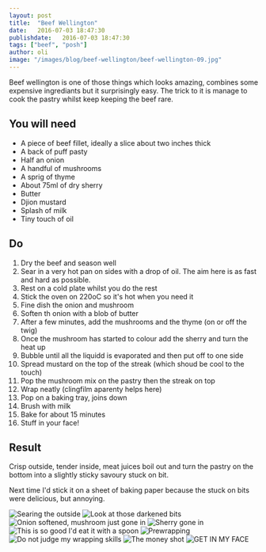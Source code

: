 ```yaml
---
layout: post
title:  "Beef Wellington"
date:   2016-07-03 18:47:30
publishdate:   2016-07-03 18:47:30
tags: ["beef", "posh"]
author: oli
image: "/images/blog/beef-wellington/beef-wellington-09.jpg"
---
```


Beef wellington is one of those things which looks amazing, combines some expensive ingrediants but it surprisingly easy.  The trick to it is manage to cook the pastry whilst keep keeping the beef rare.  

## You will need

* A piece of beef fillet, ideally a slice about two inches thick
* A back of puff pasty
* Half an onion
* A handful of mushrooms
* A sprig of thyme
* About 75ml of dry sherry
* Butter
* Djion mustard
* Splash of milk
* Tiny touch of oil



## Do

1. Dry the beef and season well
2. Sear in a very hot pan on sides with a drop of oil.  The aim here is as fast and hard as possible.
3. Rest on a cold plate whilst you do the rest
4. Stick the oven on 220oC so it's hot when you need it
5. Fine dish the onion and mushroom
6. Soften th onion with a blob of butter
7. After a few minutes, add the mushrooms and the thyme (on or off the twig)
8. Once the mushroom has started to colour add the sherry and turn the heat up
9. Bubble until all the liquidd is evaporated and then put off to one side
10. Spread mustard on the top of the streak (which shoud be cool to the touch) 
11. Pop the mushroom mix on the pastry then the streak on top
12. Wrap neatly (clingfilm aparenty helps here)
13. Pop on a baking tray, joins down
14. Brush with milk
15. Bake for about 15 minutes
16. Stuff in your face!


## Result

Crisp outside, tender inside, meat juices boil out and turn the pastry on the bottom into a slightly sticky savoury stuck on bit.

Next time I'd stick it on a sheet of baking paper because the stuck on bits were delicious, but annoying.

![Searing the outside](/images/blog/beef-wellington/beef-wellington-01.jpg)
![Look at those darkened bits](/images/blog/beef-wellington/beef-wellington-02.jpg)
![Onion softened, mushroom just gone in](/images/blog/beef-wellington/beef-wellington-03.jpg)
![Sherry gone in](/images/blog/beef-wellington/beef-wellington-04.jpg)
![This is so good I'd eat it with a spoon](/images/blog/beef-wellington/beef-wellington-05.jpg)
![Prewrapping](/images/blog/beef-wellington/beef-wellington-06.jpg)
![Do not judge my wrapping skills](/images/blog/beef-wellington/beef-wellington-07.jpg)
![The money shot](/images/blog/beef-wellington/beef-wellington-08.jpg)
![GET IN MY FACE](/images/blog/beef-wellington/beef-wellington-09.jpg)